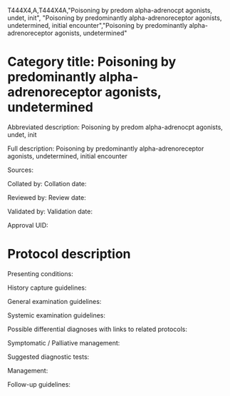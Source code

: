 T444X4,A,T444X4A,"Poisoning by predom alpha-adrenocpt agonists, undet, init", "Poisoning by predominantly alpha-adrenoreceptor agonists, undetermined, initial encounter","Poisoning by predominantly alpha-adrenoreceptor agonists, undetermined"
# Category title: Poisoning by predominantly alpha-adrenoreceptor agonists, undetermined

Abbreviated description: Poisoning by predom alpha-adrenocpt agonists, undet, init

Full description: Poisoning by predominantly alpha-adrenoreceptor agonists, undetermined, initial encounter

Sources:

Collated by:
Collation date:

Reviewed by:
Review date:

Validated by:
Validation date:

Approval UID:

# Protocol description

Presenting conditions:

History capture guidelines:

General examination guidelines:

Systemic examination guidelines:

Possible differential diagnoses with links to related protocols:

Symptomatic / Palliative management:

Suggested diagnostic tests:

Management:

Follow-up guidelines:
